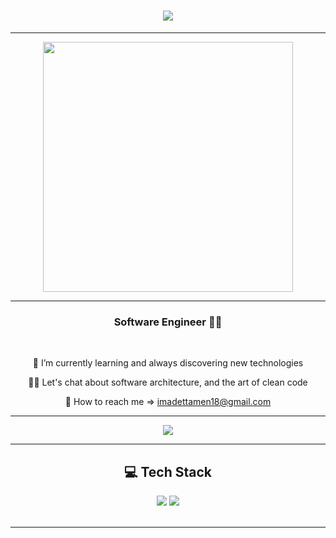 <h1 align="center">
<img src="https://readme-typing-svg.herokuapp.com/?font=Righteous&size=35&center=true&vCenter=true&width=500&height=70&duration=4000&lines=Hi+!+👋;+I'm+Imad+Ettamen!;+Software+Engineer +🤞" />
</h1>

 <hr/>

<p align="center">
  <img src="https://media.licdn.com/dms/image/v2/D4D12AQFAEA4kuPV1lg/article-cover_image-shrink_600_2000/article-cover_image-shrink_600_2000/0/1721197464294?e=2147483647&v=beta&t=0lCjairR8V511EyDwjfgNCsL9ILUk6wcgnNsTRKaYkU" width="400">
</p>



 <hr/>

<h3 align="center">Software Engineer 🧑‍💻</h3>

<br/>


<div align="center">
 
 
 🌱 I’m currently learning and always discovering new technologies

 👩‍💻 Let's chat about software architecture, and the art of clean code

 💬 How to reach me => imadettamen18@gmail.com



 </div>

  <hr/>
  
<div align="center"> 
  <a align="center" href="https://www.linkedin.com/in/imadettamen88/" target="_blank">
    <img src="https://img.shields.io/badge/LinkedIn-0077B5?style=for-the-badge&logo=linkedin&logoColor=white" target="_blank" />
  </a>
</div>

 <hr/>

 

<h2 align="center"> 💻 Tech Stack </h2>


<div align="center">
    <img src="https://skillicons.dev/icons?i=dotnet,spring,java,cs,typescript,react,flutter,docker,kubernetes,kafka,grafana,git,elasticsearch,graphql" />
    <img src="https://skillicons.dev/icons?i=firebase,mongodb,mysql,linux" />
</div>

<br/>




<hr/>
